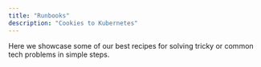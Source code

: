 ```yaml
---
title: "Runbooks"
description: "Cookies to Kubernetes"
---
```


Here we showcase some of our best recipes for solving tricky or common tech problems in simple steps.

